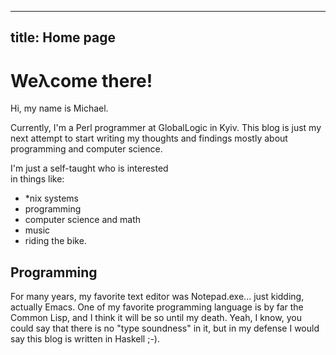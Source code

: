 --------------------
title: Home page
--------------------

# We&lambda;come there!

Hi, my name is Michael.

Currently, I'm a Perl programmer at GlobalLogic in Kyiv.
This blog is just my next attempt to start writing my thoughts 
and findings mostly about programming and computer science.

I'm just a self-taught who is interested  
in things like:

- *nix systems
- programming
- computer science and math
- music
- riding the bike.  

## Programming

For many years, my favorite text editor was Notepad.exe... 
just kidding, actually Emacs. One of my favorite programming language 
is by far the Common Lisp, and I think it will be so until my death.
Yeah, I know, you could say that there is no "type soundness" in it, but in my defense
I would say this blog is written in Haskell ;-).

